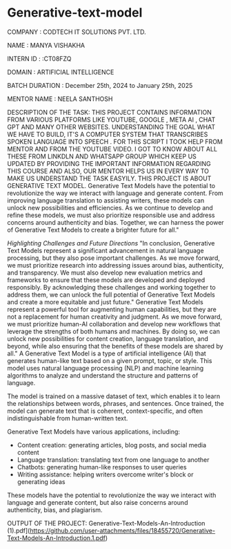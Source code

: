 # Generative-text-model
COMPANY : CODTECH IT SOLUTIONS PVT. LTD.

NAME : MANYA VISHAKHA

INTERN ID : :CT08FZQ

DOMAIN : ARTIFICIAL INTELLIGENCE

BATCH DURATION : December 25th, 2024 to January 25th, 2025

MENTOR NAME : NEELA SANTHOSH

DESCRIPTION OF THE TASK: THIS PROJECT CONTAINS INFORMATION FROM VARIOUS PLATFORMS LIKE YOUTUBE, GOOGLE , META AI , CHAT GPT AND MANY OTHER WEBSITES. UNDERSTANDING THE GOAL WHAT WE HAVE TO BUILD, IT'S A COMPUTER SYSTEM THAT TRANSCRIBES SPOKEN LANGUAGE INTO SPEECH .
FOR THIS SCRIPT I TOOK HELP FROM MENTOR AND FROM THE YOUTUBE VIDEO. I GOT TO KNOW ABOUT ALL THESE FROM LINKDLN AND WHATSAPP GROUP WHICH KEEP US UPDATED BY PROVIDING THE IMPORTANT INFORMATION REGARDING THIS COURSE AND ALSO, OUR MENTOR HELPS US IN EVERY WAY TO MAKE US UNDERSTAND THE TASK EASYILY. THIS PROJECT IS ABOUT GENERATIVE TEXT MODEL. Generative Text Models have the potential to revolutionize the way we interact with language and generate content. From improving language translation to assisting writers, these models can unlock new possibilities and efficiencies. As we continue to develop and refine these models, we must also prioritize responsible use and address concerns around authenticity and bias. Together, we can harness the power of Generative Text Models to create a brighter future for all."

*Highlighting Challenges and Future Directions*
"In conclusion, Generative Text Models represent a significant advancement in natural language processing, but they also pose important challenges. As we move forward, we must prioritize research into addressing issues around bias, authenticity, and transparency. We must also develop new evaluation metrics and frameworks to ensure that these models are developed and deployed responsibly. By acknowledging these challenges and working together to address them, we can unlock the full potential of Generative Text Models and create a more equitable and just future."
Generative Text Models represent a powerful tool for augmenting human capabilities, but they are not a replacement for human creativity and judgment. As we move forward, we must prioritize human-AI collaboration and develop new workflows that leverage the strengths of both humans and machines. By doing so, we can unlock new possibilities for content creation, language translation, and beyond, while also ensuring that the benefits of these models are shared by all."
A Generative Text Model is a type of artificial intelligence (AI) that generates human-like text based on a given prompt, topic, or style. This model uses natural language processing (NLP) and machine learning algorithms to analyze and understand the structure and patterns of language.

The model is trained on a massive dataset of text, which enables it to learn the relationships between words, phrases, and sentences. Once trained, the model can generate text that is coherent, context-specific, and often indistinguishable from human-written text.

Generative Text Models have various applications, including:

- Content creation: generating articles, blog posts, and social media content
- Language translation: translating text from one language to another
- Chatbots: generating human-like responses to user queries
- Writing assistance: helping writers overcome writer's block or generating ideas

These models have the potential to revolutionize the way we interact with language and generate content, but also raise concerns around authenticity, bias, and plagiarism.

OUTPUT OF THE PROJECT: Generative-Text-Models-An-Introduction (1).pdf](https://github.com/user-attachments/files/18455720/Generative-Text-Models-An-Introduction.1.pdf)
